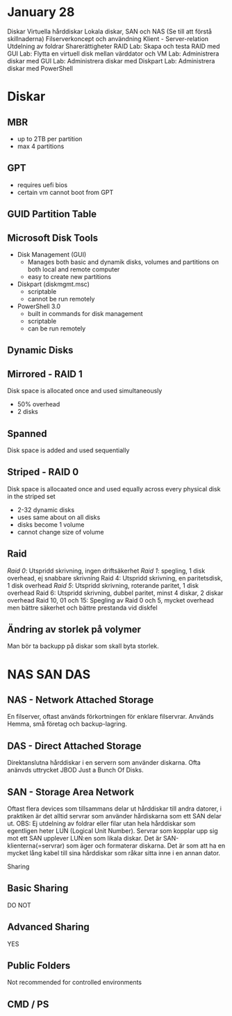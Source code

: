 # January 28
Diskar
Virtuella hårddiskar
Lokala diskar, SAN och NAS (Se till att förstå skillnaderna)
Filserverkoncept och användning
Klient - Server-relation
Utdelning av foldrar
Sharerättigheter
RAID
Lab: Skapa och testa RAID med GUI
Lab: Flytta en virtuell disk mellan värddator och VM
Lab: Administrera diskar med GUI
Lab: Administrera diskar med Diskpart
Lab: Administrera diskar med PowerShell

<!-- begin -->

# Diskar

## MBR
- up to 2TB per partition
- max 4 partitions

## GPT
- requires uefi bios
- certain vm cannot boot from GPT

## GUID Partition Table

## Microsoft Disk Tools
- Disk Management (GUI)
  - Manages both basic and dynamik disks, volumes and partitions on both local and remote computer
  - easy to create new partitions
- Diskpart (diskmgmt.msc)
  - scriptable
  - cannot be run remotely
- PowerShell 3.0
  - built in commands for disk management
  - scriptable
  - can be run remotely


## Dynamic Disks

## Mirrored - RAID 1
Disk space is allocated once and used simultaneously
- 50% overhead
- 2 disks
## Spanned
Disk space is added and used sequentially
## Striped - RAID 0
Disk space is allocaated once and used equally across every physical disk in the striped set
- 2-32 dynamic disks
- uses same about on all disks
- disks become 1 volume
- cannot change size of volume

## Raid
*Raid 0*: Utspridd skrivning, ingen driftsäkerhet
*Raid 1*: spegling, 1 disk overhead, ej snabbare skrivning
Raid 4: Utspridd skrivning, en paritetsdisk, 1 disk overhead
*Raid 5*: Utspridd skrivning, roterande paritet, 1 disk overhead
Raid 6: Utspridd skrivning, dubbel paritet, minst 4 diskar, 2 diskar overhead
Raid 10, 01 och 15: Spegling av Raid 0 och 5, mycket overhead men bättre säkerhet och bättre prestanda vid diskfel


## Ändring av storlek på volymer
Man bör ta backupp på diskar som skall byta storlek.


# NAS SAN DAS

## NAS - Network Attached Storage
En filserver, oftast används förkortningen för enklare filservrar.
Används Hemma, små företag och backup-lagring.

## DAS - Direct Attached Storage
Direktanslutna hårddiskar i en servern som använder diskarna.
Ofta anänvds uttrycket JBOD Just a Bunch Of Disks.

## SAN - Storage Area Network
Oftast flera devices som tillsammans delar ut hårddiskar till andra datorer,
i praktiken är det alltid servrar som använder hårdiskarna som ett SAN delar ut.
OBS: Ej utdelning av foldrar eller filar utan hela hårddiskar som egentligen heter 
LUN (Logical Unit Number).
Servrar som kopplar upp sig mot ett SAN upplever LUN:en som likala diskar.
Det är SAN-klienterna(=servrar) som äger och formaterar diskarna.
Det är som att ha en mycket lång kabel till sina hårddiskar som råkar sitta inne i en annan dator.


Sharing
## Basic Sharing
DO NOT
## Advanced Sharing
YES
## Public Folders
Not recommended for controlled environments
## CMD / PS